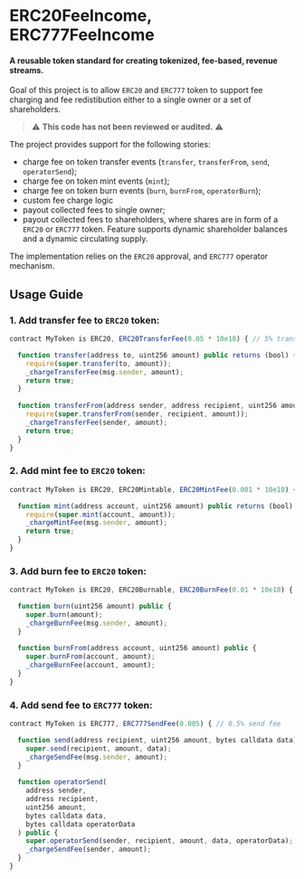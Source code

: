 # ERC20FeeIncome, ERC777FeeIncome

#### A reusable token standard for creating tokenized, fee-based, revenue streams.

Goal of this project is to allow `ERC20` and `ERC777` token to support 
fee charging and fee redistibution either to a single owner or
a set of shareholders.

> :warning: **This code has not been reviewed or audited.** :warning:

The project provides support for the following stories:
- charge fee on token transfer events (`transfer`, `transferFrom`, `send`, `operatorSend`);
- charge fee on token mint events (`mint`);
- charge fee on token burn events (`burn`, `burnFrom`, `operatorBurn`);
- custom fee charge logic
- payout collected fees to single owner;
- payout collected fees to shareholders, where shares are in form of a `ERC20` or `ERC777` token. Feature supports dynamic shareholder balances and a dynamic circulating supply.

The implementation relies on the `ERC20` approval, and `ERC777` operator mechanism.

## Usage Guide

### 1. Add transfer fee to `ERC20` token:
```js
contract MyToken is ERC20, ERC20TransferFee(0.05 * 10e18) { // 5% transfer fee

  function transfer(address to, uint256 amount) public returns (bool) {
    require(super.transfer(to, amount));
    _chargeTransferFee(msg.sender, amount);
    return true;
  }
  
  function transferFrom(address sender, address recipient, uint256 amount) public returns (bool) {
    require(super.transferFrom(sender, recipient, amount));
    _chargeTransferFee(sender, amount);
    return true;
  }
}
```

### 2. Add mint fee to `ERC20` token:
```js
contract MyToken is ERC20, ERC20Mintable, ERC20MintFee(0.001 * 10e18) { // 0.1% mint fee

  function mint(address account, uint256 amount) public returns (bool) {
    require(super.mint(account, amount));
    _chargeMintFee(msg.sender, amount);
    return true;
  }
}
```

### 3. Add burn fee to `ERC20` token:
```js
contract MyToken is ERC20, ERC20Burnable, ERC20BurnFee(0.01 * 10e18) { // 1% burn fee

  function burn(uint256 amount) public {
    super.burn(amount);
    _chargeBurnFee(msg.sender, amount);
  }
  
  function burnFrom(address account, uint256 amount) public {
    super.burnFrom(account, amount);
    _chargeBurnFee(account, amount);
  }
}
```

### 4. Add send fee to `ERC777` token:
```js
contract MyToken is ERC777, ERC777SendFee(0.005) { // 0.5% send fee

  function send(address recipient, uint256 amount, bytes calldata data) public {
    super.send(recipient, amount, data);
    _chargeSendFee(msg.sender, amount);
  }
  
  function operatorSend(
    address sender,
    address recipient,
    uint256 amount,
    bytes calldata data,
    bytes calldata operatorData
  ) public {
    super.operatorSend(sender, recipient, amount, data, operatorData);
    _chargeSendFee(sender, amount);
  }
}
```
